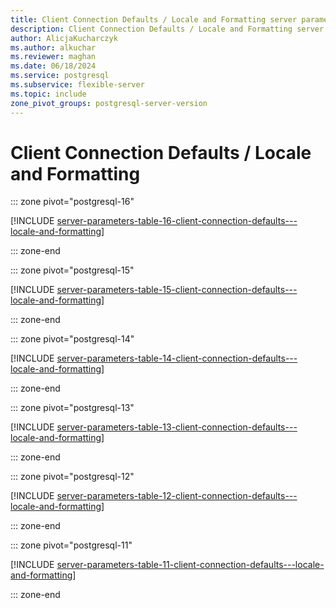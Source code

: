 ```yaml
---
title: Client Connection Defaults / Locale and Formatting server parameters
description: Client Connection Defaults / Locale and Formatting server parameters for Azure Database for PostgreSQL - Flexible Server.
author: AlicjaKucharczyk
ms.author: alkuchar
ms.reviewer: maghan
ms.date: 06/18/2024
ms.service: postgresql
ms.subservice: flexible-server
ms.topic: include
zone_pivot_groups: postgresql-server-version
---
```

# Client Connection Defaults / Locale and Formatting


::: zone pivot="postgresql-16"

[!INCLUDE [server-parameters-table-16-client-connection-defaults---locale-and-formatting](./includes/server-parameters-table-16-client-connection-defaults---locale-and-formatting.md)]

::: zone-end


::: zone pivot="postgresql-15"

[!INCLUDE [server-parameters-table-15-client-connection-defaults---locale-and-formatting](./includes/server-parameters-table-15-client-connection-defaults---locale-and-formatting.md)]

::: zone-end


::: zone pivot="postgresql-14"

[!INCLUDE [server-parameters-table-14-client-connection-defaults---locale-and-formatting](./includes/server-parameters-table-14-client-connection-defaults---locale-and-formatting.md)]

::: zone-end


::: zone pivot="postgresql-13"

[!INCLUDE [server-parameters-table-13-client-connection-defaults---locale-and-formatting](./includes/server-parameters-table-13-client-connection-defaults---locale-and-formatting.md)]

::: zone-end


::: zone pivot="postgresql-12"

[!INCLUDE [server-parameters-table-12-client-connection-defaults---locale-and-formatting](./includes/server-parameters-table-12-client-connection-defaults---locale-and-formatting.md)]

::: zone-end


::: zone pivot="postgresql-11"

[!INCLUDE [server-parameters-table-11-client-connection-defaults---locale-and-formatting](./includes/server-parameters-table-11-client-connection-defaults---locale-and-formatting.md)]

::: zone-end


